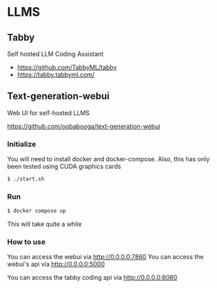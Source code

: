 # LLMS

## Tabby
Self hosted LLM Coding Assistant

- https://github.com/TabbyML/tabby
- https://tabby.tabbyml.com/

## Text-generation-webui
Web UI for self-hosted LLMS

https://github.com/oobabooga/text-generation-webui


### Initialize
You will need to install docker and docker-compose.
Also, this has only been tested using CUDA graphics cards

```bash
$ ./start.sh
```

### Run
```bash
$ docker compose up
```

This will take quite a while

### How to use
You can access the webui via http://0.0.0.0:7860
You can access the webui's api via http://0.0.0.0:5000

You can access the tabby coding api via http://0.0.0.0:8080
